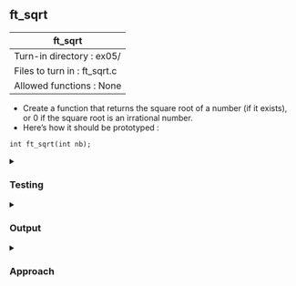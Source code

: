 ## ft_sqrt

|               ft_sqrt        |
|---------------------------------|
| Turn-in directory : ex05/       |
| Files to turn in : ft_sqrt.c |
| Allowed functions : None       |

- Create a function that returns the square root of a number (if it exists), or 0 if the square root is an irrational number.
- Here’s how it should be prototyped :
```
int ft_sqrt(int nb);
```

<details>
<summary><h3>Testing</h3></summary>

<pre><code>#include &gtstdio.h&lt
int	main(void)
{
	int	i;
	int	sq;

	for (i = 1; i < 9; i++)
	{
		sq = i * i;
		printf("sq of %d: %d --> sqrt: %d\n", i, sq, ft_sqrt(sq));
	}
	printf("sqrt of 14: %d\n", ft_sqrt(14));
	printf("sqrt of -2: %d\n", ft_sqrt(-2));
	printf("sqrt of 2147395600: %d\n", ft_sqrt(2147395600));
	printf("sqrt of 2147483647: %d\n", ft_sqrt(2147483647));
	return (0);
}</code></pre>

See [testing file](main.c)

</details>

<details>
<summary><h3>Output</h3></summary>

<pre><code>sq of 1: 1 --> sqrt: 1
sq of 2: 4 --> sqrt: 2
sq of 3: 9 --> sqrt: 3
sq of 4: 16 --> sqrt: 4
sq of 5: 25 --> sqrt: 5
sq of 6: 36 --> sqrt: 6
sq of 7: 49 --> sqrt: 7
sq of 8: 64 --> sqrt: 8
sqrt of 14: 0
sqrt of -2: 0
sqrt of 2147395600: 46340
sqrt of 2147483647: 0</code></pre>

</details>

<details>
<summary><h3>Approach</h3></summary>

This <a href=ft_sqrt.c>approach</a> tests whether <code>nb</code> is a square via a brute-force method: it squares all the numbers starting from 1, comparing the squared number with <code>nb</code> until
- the squared number is the same as <code>nb</code> (in which case <code>nb</code> is a square number) or 
- the squared number is greater than <code>nb</code>.

Note that in the <code>while</code> loop condition (line 18), we use <code>test_sq * test_sq <= nb</code> even though we increment <code>test_sq</code>. When the squared number is the same as <code>nb</code>, we return <code>test_sq</code>. If not, we keep searching. Thereafter, if the squared number eventually exceeds <code>nb</code>, nb is not a square number and <code>0</code> is returned (line 24).

The key thing to note is that <code>test_sq</code> is restricted from exceeding <code>46340</code> in the <code>while</code> loop. The square of <code>46340</code> is the highest square number that can fit within <code>INT_MAX</code> (which is <code>2147483647</code> on my machine). This is required because <code>test_sq * test_sq <= nb</code> is evaluated in <code>int</code>. When <code>test_sq</code> exceeds <code>46340</code>, their square will exceed <code>INT_MAX</code> and cause overflow <i>before</i> this value is compared to <code>nb</code>. The overflow causes the value to be expressed as a negative <code>int</code> value, which is compared to <code>nb</code>, causing the <code>while</code> loop condition to remain true infinitely!

Other ways around this include specifying a 'bigger' data type. The other variables (i.e., <code>test_square</code>) are promoted to <code>long long</code> and then squared. The squared value can be safely expressed as a <code>long long</code>, avoiding issues relating to overflow, before it is compared to <code>square</code>.

<pre><code>long long square
square = nb;
while (test_sq * test_sq <= square)</code></pre>

</details>
